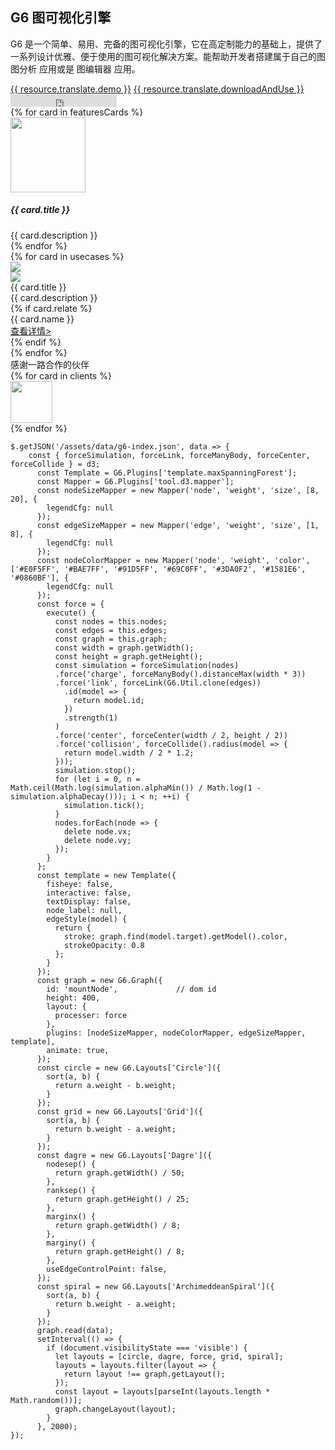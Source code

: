 <!--
template: home
title: G6
keywords:
  - G6
  - Graph
  - Tree
  - Net
  - 图
  - 树
  - 网
description: G6 是专注于图数据的可视化引擎。
featuresCards:
  - img: ${assets}/image/home/features-professional.svg
    title: 专注关系，完备基建
    description: G6 是一个专注于关系数据的、完备的图可视化引擎
  - img: ${assets}/image/home/features-simple.svg
    title: 领域深钻，顶尖方案
    description: 扎根实际具体业务场景、结合业界领先成果，沉淀顶尖解决方案
  - img: ${assets}/image/home/features-powerful.svg
    title: 简单易用，扩展灵活
    description: 精心设计的简单、灵活、高可拓展的接口，满足你的无限创意。
usecases:
  - img: ${assets}/image/home/g6/g6-editor.png
    title: G6-Editor
    description: G6-Editor 是 G6 的上层建筑，是一款具备极致体验的图编辑器。开发者基于它可轻松搭建流程建模、拓扑建模、脑图建模等编辑器。
    relate: true
    name: 文档仓库
    link: https://www.yuque.com/antv/g6-editor
clients:
  - img: ${assets}/image/home/g6/alipay.png
  - img: ${assets}/image/home/g6/aliyun.png
  - img: ${assets}/image/home/g6/cainiao.png
  - img: ${assets}/image/home/g6/dianping.png
  - img: ${assets}/image/home/g6/didi.png
  - img: ${assets}/image/home/g6/geabase.png
  - img: ${assets}/image/home/g6/hema.png
  - img: ${assets}/image/home/g6/tianmao.png
resource:
  jsFiles:
    - https://gw.alipayobjects.com/os/antv/pkg/_antv.g6-2.2.0/build/g6.js
    - ${url['g6-plugins']}
    - ${url.d3}
-->

<!-- 第一屏，产品简介 -->
<section class="intro">
  <div class="container">
    <div class="header row">
      <div class="col-md-5">
        <h1>G6 图可视化引擎</h1>
        <p class="main-info">G6 是一个简单、易用、完备的图可视化引擎，它在高定制能力的基础上，提供了一系列设计优雅、便于使用的图可视化解决方案。能帮助开发者搭建属于自己的图 图分析 应用或是 图编辑器 应用。</p>
        <a href="{{ products.g6.links.demo.href }}" class="btn btn-primary btn-lg btn-round-link">{{ resource.translate.demo }}</a>
        <a href="hhttps://www.yuque.com/antv/g6/intro" class="btn btn-light border btn-lg btn-round-link">{{ resource.translate.downloadAndUse }}</a>
        <iframe class="btn-round-link btn btn-light btn-lg github-btn" src="https://ghbtns.com/github-btn.html?user=antvis&repo=g6&type=star&count=true&size=large" frameborder="0" scrolling="0" width="170px" height="20px"></iframe>
      </div>
      <div class="col-md-7">
        <div class="demo-container" id="mountNode" style="background-image: none;padding: 0"></div>
      </div>
    </div>
  </div>
</section>

<!-- 第二屏：产品特性 -->
<section class="features text-center">
  <div class="container">
    <div class="row">
    {% for card in featuresCards %}
      <div class="feature col-md-4 text-center">
        <img src="{{ card.img }}" alt="" width="120" height="120">
        <h5>{{ card.title }}</h5>
        <div class="detail">{{ card.description }}</div>
      </div>
    {% endfor %}
    </div>
  </div>
</section>

<!-- 第三屏：使用案例 -->
<section class="use-cases">
  <div class="container slider">
    {% for card in usecases %}
    <div class="row test">
      <div class="col-md-7">
        <img class="case-image" src="{{ card.img }}" />
      </div>
      <div class="col-md-5 case-content">
        <div class="logo">
          <img src="{{ card.icon }}" />
        </div>
        <div class="title">{{ card.title }}</div>
        <div class="description">{{ card.description }}</div>
        {% if card.relate %}
        <div class="relate">
          <div class="flex">
            <div class="item name">{{ card.name }}</div>
            <div class="item link">
              <a href="{{ card.link }}" target="_blank">查看详情></a>
            </div>
          </div>
        </div>
        {% endif %}
      </div>
    </div>
    {% endfor %}
  </div>
</section>

<!-- 第四屏 使用 app -->
<section class="clients-container">
  <div class="container">
    <div class="title text-center">感谢一路合作的伙伴</div>
    <div class="row">
      {% for card in clients %}
      <div class="col-md-3">
        <img class="client-icon" src="{{ card.img }}" height=67 style="max-height: 67px"/>
      </div>
      {% endfor %}
    </div>
  </div>
</section>



```js-
$.getJSON('/assets/data/g6-index.json', data => {
    const { forceSimulation, forceLink, forceManyBody, forceCenter, forceCollide } = d3;
      const Template = G6.Plugins['template.maxSpanningForest'];
      const Mapper = G6.Plugins['tool.d3.mapper'];
      const nodeSizeMapper = new Mapper('node', 'weight', 'size', [8, 20], {
        legendCfg: null
      });
      const edgeSizeMapper = new Mapper('edge', 'weight', 'size', [1, 8], {
        legendCfg: null
      });
      const nodeColorMapper = new Mapper('node', 'weight', 'color', ['#E0F5FF', '#BAE7FF', '#91D5FF', '#69C0FF', '#3DA0F2', '#1581E6', '#0860BF'], {
        legendCfg: null
      });
      const force = {
        execute() {
          const nodes = this.nodes;
          const edges = this.edges;
          const graph = this.graph;
          const width = graph.getWidth();
          const height = graph.getHeight();
          const simulation = forceSimulation(nodes)
          .force('charge', forceManyBody().distanceMax(width * 3))
          .force('link', forceLink(G6.Util.clone(edges))
            .id(model => {
              return model.id;
            })
            .strength(1)
          )
          .force('center', forceCenter(width / 2, height / 2))
          .force('collision', forceCollide().radius(model => {
            return model.width / 2 * 1.2;
          }));
          simulation.stop();
          for (let i = 0, n = Math.ceil(Math.log(simulation.alphaMin()) / Math.log(1 - simulation.alphaDecay())); i < n; ++i) {
            simulation.tick();
          }
          nodes.forEach(node => {
            delete node.vx;
            delete node.vy;
          });
        }
      };
      const template = new Template({
        fisheye: false,
        interactive: false,
        textDisplay: false,
        node_label: null,
        edgeStyle(model) {
          return {
            stroke: graph.find(model.target).getModel().color,
            strokeOpacity: 0.8
          };
        }
      });
      const graph = new G6.Graph({
        id: 'mountNode',             // dom id
        height: 400,
        layout: {
          processer: force
        },
        plugins: [nodeSizeMapper, nodeColorMapper, edgeSizeMapper, template],
        animate: true,
      });
      const circle = new G6.Layouts['Circle']({
        sort(a, b) {
          return a.weight - b.weight;
        }
      });
      const grid = new G6.Layouts['Grid']({
        sort(a, b) {
          return b.weight - a.weight;
        }
      });
      const dagre = new G6.Layouts['Dagre']({
        nodesep() {
          return graph.getWidth() / 50;
        },
        ranksep() {
          return graph.getHeight() / 25;
        },
        marginx() {
          return graph.getWidth() / 8;
        },
        marginy() {
          return graph.getHeight() / 8;
        },
        useEdgeControlPoint: false,
      });
      const spiral = new G6.Layouts['ArchimeddeanSpiral']({
        sort(a, b) {
          return b.weight - a.weight;
        }
      });
      graph.read(data);
      setInterval(() => {
        if (document.visibilityState === 'visible') {
          let layouts = [circle, dagre, force, grid, spiral];
          layouts = layouts.filter(layout => {
            return layout !== graph.getLayout();
          });
          const layout = layouts[parseInt(layouts.length * Math.random())];
          graph.changeLayout(layout);
        }
      }, 2000);
});
```
